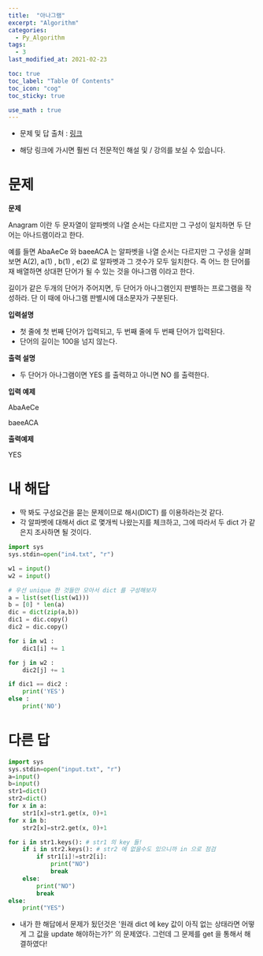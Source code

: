 ```yaml
---
title:  "아나그램"
excerpt: "Algorithm"
categories:
  - Py_Algorithm
tags:
  - 3
last_modified_at: 2021-02-23

toc: true
toc_label: "Table Of Contents"
toc_icon: "cog"
toc_sticky: true

use_math : true
---
```


- 문제 및 답 출처 : [링크](https://www.inflearn.com/course/%ED%8C%8C%EC%9D%B4%EC%8D%AC-%EC%95%8C%EA%B3%A0%EB%A6%AC%EC%A6%98-%EB%AC%B8%EC%A0%9C%ED%92%80%EC%9D%B4-%EC%BD%94%EB%94%A9%ED%85%8C%EC%8A%A4%ED%8A%B8/dashboard)

- 해당 링크에 가시면 훨씬 더 전문적인 해설 및 / 강의를 보실 수 있습니다. 

# 문제

**문제**  

Anagram 이란 두 문자열이 알파벳의 나열 순서는 다르지만 그 구성이 일치하면 두 단어는 아나드램이라고 한다. 

예를 들면 AbaAeCe 와 baeeACA 는 알파벳을 나열 순서는 다르지만 그 구성을 살펴보면 A(2), a(1) , b(1) , e(2) 로 알파벳과 그 갯수가 모두 일치한다. 즉 어느 한 단어를 재 배열하면 상대편 단어가 될 수 있는 것을 아나그램 이라고 한다.

길이가 같은 두개의 단어가 주어지면, 두 단어가 아나그램인지 판별하는 프로그램을 작성하라. 단 이 때에 아나그램 판별시에 대소문자가 구분된다.

**입력설명**

- 첫 줄에 첫 번째 단어가 입력되고, 두 번째 줄에 두 번째 단어가 입력된다.
- 단어의 길이는 100을 넘지 않는다.

**출력 설명**

- 두 단어가 아나그램이면 YES 를 출력하고 아니면 NO 를 출력한다.

**입력 예제**

AbaAeCe

baeeACA

**출력예제**

YES

# 내 해답

- 딱 봐도 구성요건을 묻는 문제이므로 해시(DICT) 를 이용하라는것 같다.
- 각 알파벳에 대해서 dict 로 몇개씩 나왔는지를 체크하고, 그에 따라서 두 dict 가 같은지 조사하면 될 것이다.

```python
import sys
sys.stdin=open("in4.txt", "r")

w1 = input()
w2 = input()

# 우선 unique 한 것들만 모아서 dict 를 구성해보자
a = list(set(list(w1)))
b = [0] * len(a)
dic = dict(zip(a,b))
dic1 = dic.copy()
dic2 = dic.copy()

for i in w1 :
    dic1[i] += 1

for j in w2 :
    dic2[j] += 1

if dic1 == dic2 :
    print('YES')
else :
    print('NO')
```



# 다른 답

```python
import sys
sys.stdin=open("input.txt", "r")
a=input()
b=input()
str1=dict()
str2=dict()
for x in a:
    str1[x]=str1.get(x, 0)+1
for x in b:
    str2[x]=str2.get(x, 0)+1

for i in str1.keys(): # str1 의 key 들!
    if i in str2.keys(): # str2 에 없을수도 있으니까 in 으로 점검
        if str1[i]!=str2[i]:
            print("NO")
            break
    else:
        print("NO")
        break
else:
    print("YES")

```

- 내가 한 해답에서 문제가 됬던것은 '원래 dict 에 key 값이 아직 없는 상태라면 어떻게 그 값을 update 해야하는가?' 의 문제였다. 그런데 그 문제를 get 을 통해서 해결하였다! 